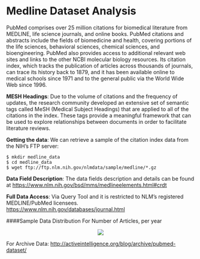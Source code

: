 Medline Dataset Analysis
==============

PubMed comprises over 25 million citations for biomedical literature from MEDLINE, life science journals, and online books. PubMed citations and abstracts include the fields of biomedicine and health, covering portions of the life sciences, behavioral sciences, chemical sciences, and bioengineering. PubMed also provides access to additional relevant web sites and links to the other NCBI molecular biology resources. Its citation index, which tracks the publication of articles across thousands of journals, can trace its history back to 1879, and it has been available online to medical schools since 1971 and to the general public via the World Wide Web since 1996.  

**MESH Headings**: Due to the volume of citations and the frequency of updates, the research community
developed an extensive set of semantic tags called MeSH (Medical Subject Headings) that are applied to all of the citations in the index. These tags provide a meaningful framework that can be used to explore relationships between documents in order to facilitate literature reviews.  

**Getting the data**: We can retrieve a sample of the citation index data from the NIH’s FTP server:  
```
$ mkdir medline_data
$ cd medline_data
$ wget ftp://ftp.nlm.nih.gov/nlmdata/sample/medline/*.gz
```
**Data Field Description**: The data fields description and details can be found at https://www.nlm.nih.gov/bsd/mms/medlineelements.html#crdt  

**Full Data Access**:  Via Query Tool and it is restricted to NLM’s registered MEDLINE/PubMed licensees. https://www.nlm.nih.gov/databases/journal.html  

####Sample Data Distribution For Number of Articles, per year

<p align="center">
<img src="https://github.com/abhiabhi15/datamining/blob/master/independent-study/plots/medline/created_date.png" />
</p>

For Archive Data: http://activeintelligence.org/blog/archive/pubmed-dataset/


